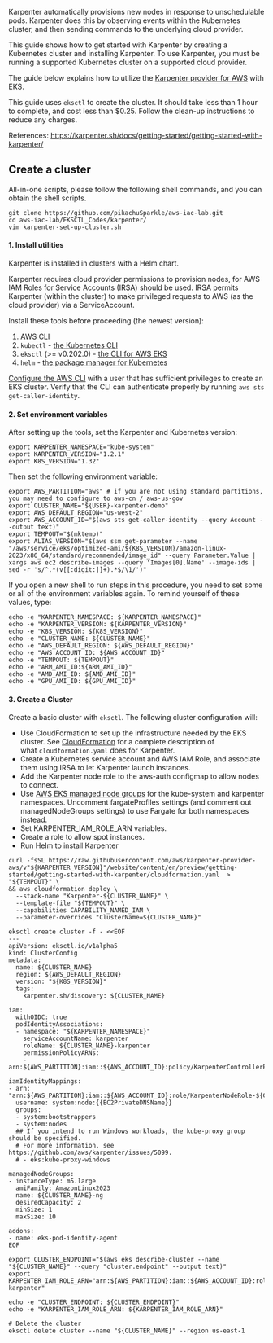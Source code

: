 
Karpenter automatically provisions new nodes in response to unschedulable pods. Karpenter does this by observing events within the Kubernetes cluster, and then sending commands to the underlying cloud provider.

This guide shows how to get started with Karpenter by creating a Kubernetes cluster and installing Karpenter. To use Karpenter, you must be running a supported Kubernetes cluster on a supported cloud provider.

The guide below explains how to utilize the [Karpenter provider for AWS](https://github.com/aws/karpenter-provider-aws) with EKS.

This guide uses `eksctl` to create the cluster. It should take less than 1 hour to complete, and cost less than $0.25. Follow the clean-up instructions to reduce any charges.

References:
https://karpenter.sh/docs/getting-started/getting-started-with-karpenter/

## Create a cluster

All-in-one scripts, please follow the following shell commands, and you can obtain the shell scripts.
```
git clone https://github.com/pikachuSparkle/aws-iac-lab.git
cd aws-iac-lab/EKSCTL_Codes/karpenter/
vim karpenter-set-up-cluster.sh
```


#### 1. Install utilities [](https://karpenter.sh/docs/getting-started/getting-started-with-karpenter/#1-install-utilities)
Karpenter is installed in clusters with a Helm chart.

Karpenter requires cloud provider permissions to provision nodes, for AWS IAM Roles for Service Accounts (IRSA) should be used. IRSA permits Karpenter (within the cluster) to make privileged requests to AWS (as the cloud provider) via a ServiceAccount.

Install these tools before proceeding (the newest version):

1. [AWS CLI](https://docs.aws.amazon.com/cli/latest/userguide/install-cliv2-linux.html)
2. `kubectl` - [the Kubernetes CLI](https://kubernetes.io/docs/tasks/tools/install-kubectl-linux/)
3. `eksctl` (>= v0.202.0) - [the CLI for AWS EKS](https://eksctl.io/installation)
4. `helm` - [the package manager for Kubernetes](https://helm.sh/docs/intro/install/)

[Configure the AWS CLI](https://docs.aws.amazon.com/cli/latest/userguide/cli-configure-quickstart.html) with a user that has sufficient privileges to create an EKS cluster. Verify that the CLI can authenticate properly by running `aws sts get-caller-identity`.

#### 2. Set environment variables

After setting up the tools, set the Karpenter and Kubernetes version:
```shell
export KARPENTER_NAMESPACE="kube-system"
export KARPENTER_VERSION="1.2.1"
export K8S_VERSION="1.32"
```

Then set the following environment variable:
```shell
export AWS_PARTITION="aws" # if you are not using standard partitions, you may need to configure to aws-cn / aws-us-gov
export CLUSTER_NAME="${USER}-karpenter-demo"
export AWS_DEFAULT_REGION="us-west-2"
export AWS_ACCOUNT_ID="$(aws sts get-caller-identity --query Account --output text)"
export TEMPOUT="$(mktemp)"
export ALIAS_VERSION="$(aws ssm get-parameter --name "/aws/service/eks/optimized-ami/${K8S_VERSION}/amazon-linux-2023/x86_64/standard/recommended/image_id" --query Parameter.Value | xargs aws ec2 describe-images --query 'Images[0].Name' --image-ids | sed -r 's/^.*(v[[:digit:]]+).*$/\1/')"
```

If you open a new shell to run steps in this procedure, you need to set some or all of the environment variables again. To remind yourself of these values, type:
```shell
echo -e "KARPENTER_NAMESPACE: ${KARPENTER_NAMESPACE}"
echo -e "KARPENTER_VERSION: ${KARPENTER_VERSION}"
echo -e "K8S_VERSION: ${K8S_VERSION}"
echo -e "CLUSTER_NAME: ${CLUSTER_NAME}"
echo -e "AWS_DEFAULT_REGION: ${AWS_DEFAULT_REGION}"
echo -e "AWS_ACCOUNT_ID: ${AWS_ACCOUNT_ID}"
echo -e "TEMPOUT: ${TEMPOUT}"
echo -e "ARM_AMI_ID:${ARM_AMI_ID}"
echo -e "AMD_AMI_ID: ${AMD_AMI_ID}"
echo -e "GPU_AMI_ID: ${GPU_AMI_ID}"
```

#### 3. Create a Cluster

Create a basic cluster with `eksctl`. The following cluster configuration will:

- Use CloudFormation to set up the infrastructure needed by the EKS cluster. See [CloudFormation](https://karpenter.sh/docs/reference/cloudformation/) for a complete description of what `cloudformation.yaml` does for Karpenter.
- Create a Kubernetes service account and AWS IAM Role, and associate them using IRSA to let Karpenter launch instances.
- Add the Karpenter node role to the aws-auth configmap to allow nodes to connect.
- Use [AWS EKS managed node groups](https://docs.aws.amazon.com/eks/latest/userguide/managed-node-groups.html) for the kube-system and karpenter namespaces. Uncomment fargateProfiles settings (and comment out managedNodeGroups settings) to use Fargate for both namespaces instead.
- Set KARPENTER_IAM_ROLE_ARN variables.
- Create a role to allow spot instances.
- Run Helm to install Karpenter

```shell
curl -fsSL https://raw.githubusercontent.com/aws/karpenter-provider-aws/v"${KARPENTER_VERSION}"/website/content/en/preview/getting-started/getting-started-with-karpenter/cloudformation.yaml  > "${TEMPOUT}" \
&& aws cloudformation deploy \
  --stack-name "Karpenter-${CLUSTER_NAME}" \
  --template-file "${TEMPOUT}" \
  --capabilities CAPABILITY_NAMED_IAM \
  --parameter-overrides "ClusterName=${CLUSTER_NAME}"
```


```shell
eksctl create cluster -f - <<EOF
---
apiVersion: eksctl.io/v1alpha5
kind: ClusterConfig
metadata:
  name: ${CLUSTER_NAME}
  region: ${AWS_DEFAULT_REGION}
  version: "${K8S_VERSION}"
  tags:
    karpenter.sh/discovery: ${CLUSTER_NAME}

iam:
  withOIDC: true
  podIdentityAssociations:
  - namespace: "${KARPENTER_NAMESPACE}"
    serviceAccountName: karpenter
    roleName: ${CLUSTER_NAME}-karpenter
    permissionPolicyARNs:
    - arn:${AWS_PARTITION}:iam::${AWS_ACCOUNT_ID}:policy/KarpenterControllerPolicy-${CLUSTER_NAME}

iamIdentityMappings:
- arn: "arn:${AWS_PARTITION}:iam::${AWS_ACCOUNT_ID}:role/KarpenterNodeRole-${CLUSTER_NAME}"
  username: system:node:{{EC2PrivateDNSName}}
  groups:
  - system:bootstrappers
  - system:nodes
  ## If you intend to run Windows workloads, the kube-proxy group should be specified.
  # For more information, see https://github.com/aws/karpenter/issues/5099.
  # - eks:kube-proxy-windows

managedNodeGroups:
- instanceType: m5.large
  amiFamily: AmazonLinux2023
  name: ${CLUSTER_NAME}-ng
  desiredCapacity: 2
  minSize: 1
  maxSize: 10

addons:
- name: eks-pod-identity-agent
EOF
```


```shell
export CLUSTER_ENDPOINT="$(aws eks describe-cluster --name "${CLUSTER_NAME}" --query "cluster.endpoint" --output text)"
export KARPENTER_IAM_ROLE_ARN="arn:${AWS_PARTITION}:iam::${AWS_ACCOUNT_ID}:role/${CLUSTER_NAME}-karpenter"

echo -e "CLUSTER_ENDPOINT: ${CLUSTER_ENDPOINT}"
echo -e "KARPENTER_IAM_ROLE_ARN: ${KARPENTER_IAM_ROLE_ARN}"
```


```shell
# Delete the cluster
eksctl delete cluster --name "${CLUSTER_NAME}" --region us-east-1
```
